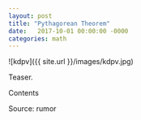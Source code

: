 ```yaml
---
layout: post
title: "Pythagorean Theorem"
date:   2017-10-01 00:00:00 -0000
categories: math
---
```


![kdpv]({{ site.url }}/images/kdpv.jpg)

Teaser.

<!--more-->

Contents

Source: rumor

